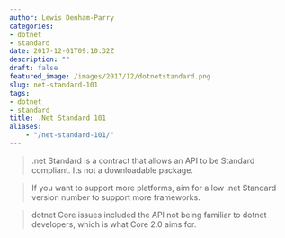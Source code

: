 ```yaml
---
author: Lewis Denham-Parry
categories:
- dotnet
- standard
date: 2017-12-01T09:10:32Z
description: ""
draft: false
featured_image: /images/2017/12/dotnetstandard.png
slug: net-standard-101
tags:
- dotnet
- standard
title: .Net Standard 101
aliases:
    - "/net-standard-101/"
---
```


> .net Standard is a contract that allows an API to be Standard compliant.  Its not a downloadable package.

> If you want to support more platforms, aim for a low .net Standard version number to support more frameworks.

> dotnet Core issues included the API not being familiar to dotnet developers, which is what Core 2.0 aims for.
